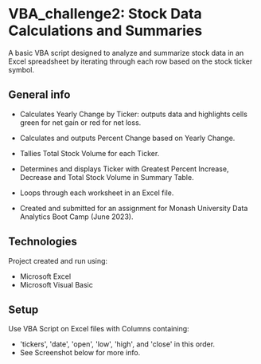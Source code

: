 # VBA_challenge2: Stock Data Calculations and Summaries 
A basic VBA script designed to analyze and summarize stock data in an Excel spreadsheet by iterating through each row based on the stock ticker symbol.

## General info
- Calculates Yearly Change by Ticker: outputs data and highlights cells green for net gain or red for net loss.

- Calculates and outputs Percent Change based on Yearly Change.

- Tallies Total Stock Volume for each Ticker.

- Determines and displays Ticker with Greatest Percent Increase, Decrease and Total Stock Volume in Summary Table.

- Loops through each worksheet in an Excel file.

- Created and submitted for an assignment for Monash University Data Analytics Boot Camp (June 2023).

## Technologies
Project created and run using:

- Microsoft Excel 
- Microsoft Visual Basic 
## Setup
Use VBA Script on Excel files with Columns containing:

- 'tickers', 'date', 'open', 'low', 'high', and 'close' in this order.
- See Screenshot below for more info.
